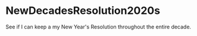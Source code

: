 # NewDecadesResolution2020s
See if I can keep a my New Year's Resolution throughout the entire decade.
